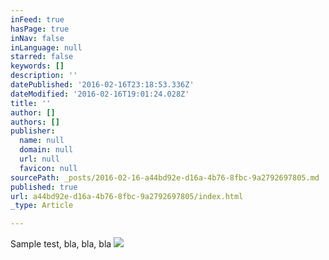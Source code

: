 ```yaml
---
inFeed: true
hasPage: true
inNav: false
inLanguage: null
starred: false
keywords: []
description: ''
datePublished: '2016-02-16T23:18:53.336Z'
dateModified: '2016-02-16T19:01:24.028Z'
title: ''
author: []
authors: []
publisher:
  name: null
  domain: null
  url: null
  favicon: null
sourcePath: _posts/2016-02-16-a44bd92e-d16a-4b76-8fbc-9a2792697805.md
published: true
url: a44bd92e-d16a-4b76-8fbc-9a2792697805/index.html
_type: Article

---
```

Sample test, bla, bla, bla
![](https://the-grid-user-content.s3-us-west-2.amazonaws.com/74ed15e8-45dc-4547-9b68-fb537cd54202.png)